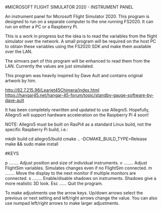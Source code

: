 #MICROSOFT FLIGHT SIMULATOR 2020 - INSTRUMENT PANEL

An instrument panel for Microsoft Flight Simulator 2020. This program is designed to run
on a separate computer to the one running FS2020. It can run on either a PC or a
Raspberry Pi.

This is a work in progress but the idea is to read the variables from the flight
simulator over the network. A small program will be required on the host PC to obtain
these variables using the FS2020 SDK and make them available over the LAN.

The simvars part of this program will be enhanced to read them from the LAN. Currently
the values are just simulated.

This program was heavily inspired by Dave Ault and contains original artwork by him.
 
  http://82.7.215.98/Learjet45Chimera/index.html
  https://hangar45.net/hangar-45-forum/topic/standby-gauge-software-by-dave-ault
 
It has been completely rewritten and updated to use Allegro5. Hopefully,
Allegro5 will support hardware acceleration on the Raspberry Pi 4 soon!

NOTE: Allegro5 must be built on RasPi4 as a standard Linux build, not the
specific Raspberry Pi build, i.e.:

  mkdir build
    cd allegro5/build
    cmake .. -DCMAKE_BUILD_TYPE=Release
    make && sudo make install

#KEYS

p ........ Adjust position and size of individual instruments.
v ........ Adjust FlightSim variables. Simulates changes even if no FlightSim connected.
m ........ Move the display to the next monitor if multiple monitors are connected.
s ........ Enable/disable shadows on instruments. Shadows give a more realistic 3D look.
Esc ...... Quit the program.

To make adjustments use the arrow keys. Up/down arrows select the previous or next
setting and left/right arrows change the value. You can also use numpad left/right
arrows to make larger adjustments.
